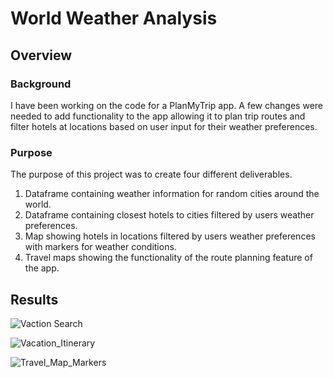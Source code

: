 # World Weather Analysis

## Overview

### Background
I have been working on the code for a PlanMyTrip app. A few changes were needed to add functionality to the app allowing it to plan trip routes and filter hotels at locations based on user input for their weather preferences.

### Purpose
The purpose of this project was to create four different deliverables.
1. Dataframe containing  weather information for random cities around the world.
2. Dataframe containing closest hotels to cities filtered by users weather preferences.
3. Map showing hotels in locations filtered by users weather preferences with markers for weather conditions.
4. Travel maps showing the functionality of the route planning feature of the app.

## Results

![Vaction Search](Vaction_Search/WeatherPy_vacation_map.PNG)

![Vacation_Itinerary](Vacation_Itinerary/WeatherPy_travel_map.PNG)

![Travel_Map_Markers](Vacation_Itinerary/WeatherPy_travel_map_markers.PNG)
